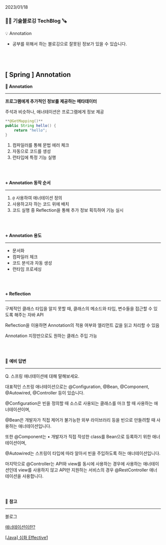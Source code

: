 2023/01/18

### 🧑‍💻 **기술블로깅 TechBlog** 🪚

<aside>
💡 Annotation

</aside>

* 공부를 위해서 하는 블로깅으로 잘못된 정보가 있을 수 있습니다.

<br><br>

## [ Spring ] Annotation

**🔩 Annotation**

---

**프로그램에게 추가적인 정보를 제공하는 메타데이터**

주석과 비슷하나, 애너테이션은 프로그램에게 정보 제공

```java
**@GetMapping()**
public String hello() {
    return "hello";
}
```

1. 컴파일러를 통해 문법 에러 체크
2. 자동으로 코드를 생성
3. 런타입에 특정 기능 실행

<br><br>

**+ Annotation 동작 순서**

---

1. `@` 사용하여 애너테이션 정의
2. 사용하고자 하는 코드 위에 배치
3. 코드 실행 중 Reflection을 통해 추가 정보 획득하여 기능 실시

<br><br>

**+ Annotation 용도**

---

- 문서화
- 컴파일러 체크
- 코드 분석과 자동 생성
- 런타임 프로세싱

<br><br>

**+ Reflection**

---

구체적인 클래스 타입을 알지 못할 때, 클래스의 메소드와 타입, 변수들을 접근할 수 있도록 해주는 자바 API

Reflection을 이용하면 Annotation의 적용 여부와 엘리먼트 값을 읽고 처리할 수 있음

Annotation 지정만으로도 원하는 클래스 주입 가능

<br><br>

🔩 **예비 답변**

---

Q. 스프링 애너테이션에 대해 말해보세요.

대표적인 스프링 애너테이션으로는 @Configuration, @Bean, @Component, @Autowired, @Controller 등이 있습니다. 

@Configuration은 빈을 정의할 때 소스로 사용되는 클래스를 마크 할 때 사용하는 애너테이션이며,

@Bean은 개발자가 직접 제어가 불가능한 외부 라이브러리 등을 빈으로 만들려할 때 사용하는 애너테이션입니다.

또한 @Component는 • 개발자가 직접 작성한 class를 Bean으로 등록하기 위한 애너테이션이며,

@Autowired는 스프링이 타입에 따라 알아서 빈을 주입하도록 하는 애너테이션입니다.

마지막으로 @Controller는 API와 view를 동시에 사용하는 경우에 사용하는 애너테이션인데 view를 사용하지 않고 API만 지원하는 서비스의 경우 @RestController 애너테이션을 사용합니다.

<br><br>

🔩 **참고**

---

블로그

[애너테이션이란?](https://eatnows.tistory.com/92)

[[Java] 심화 Effective1](https://www.notion.so/Java-Effective1-114975584b77478d87f6e97021370d3c)

<br><br>
